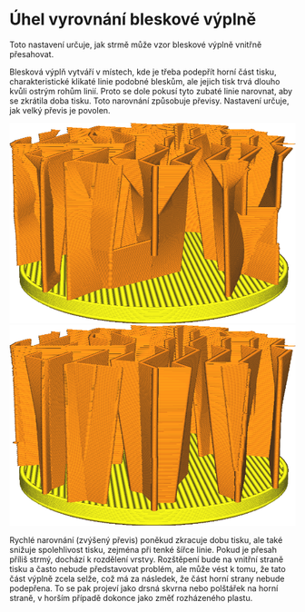 Úhel vyrovnání bleskové výplně
====
Toto nastavení určuje, jak strmě může vzor bleskové výplně vnitřně přesahovat.

Blesková výplň vytváří v místech, kde je třeba podepřít horní část tisku, charakteristické klikaté linie podobné bleskům, ale jejich tisk trvá dlouho kvůli ostrým rohům linií. Proto se dole pokusí tyto zubaté linie narovnat, aby se zkrátila doba tisku. Toto narovnání způsobuje převisy. Nastavení určuje, jak velký převis je povolen.

![Při úhlu 40° se výplňové linie rychle sbíhají do přímek](../../../articles/images/lightning_infill_straightening_angle_40.png)
![Při úhlu 10° již nejsou ve výplni žádné strmé převisy](../../../articles/images/lightning_infill_straightening_angle_10.png)

Rychlé narovnání (zvýšený převis) poněkud zkracuje dobu tisku, ale také snižuje spolehlivost tisku, zejména při tenké šířce linie. Pokud je přesah příliš strmý, dochází k rozdělení vrstvy. Rozštěpení bude na vnitřní straně tisku a často nebude představovat problém, ale může vést k tomu, že tato část výplně zcela selže, což má za následek, že část horní strany nebude podepřena. To se pak projeví jako drsná skvrna nebo polštářek na horní straně, v horším případě dokonce jako změť rozházeného plastu.